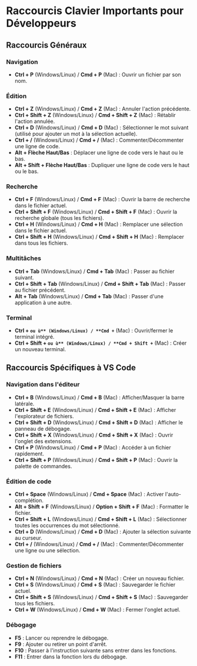 # Raccourcis Clavier Importants pour Développeurs

## Raccourcis Généraux

### Navigation

- **Ctrl + P** (Windows/Linux) / **Cmd + P** (Mac) : Ouvrir un fichier par son nom.

### Édition

- **Ctrl + Z** (Windows/Linux) / **Cmd + Z** (Mac) : Annuler l'action précédente.
- **Ctrl + Shift + Z** (Windows/Linux) / **Cmd + Shift + Z** (Mac) : Rétablir l'action annulée.
- **Ctrl + D** (Windows/Linux) / **Cmd + D** (Mac) : Sélectionner le mot suivant (utilisé pour ajouter un mot à la sélection actuelle).
- **Ctrl + /** (Windows/Linux) / **Cmd + /** (Mac) : Commenter/Décommenter une ligne de code.
- **Alt + Flèche Haut/Bas** : Déplacer une ligne de code vers le haut ou le bas.
- **Alt + Shift + Flèche Haut/Bas** : Dupliquer une ligne de code vers le haut ou le bas.

### Recherche

- **Ctrl + F** (Windows/Linux) / **Cmd + F** (Mac) : Ouvrir la barre de recherche dans le fichier actuel.
- **Ctrl + Shift + F** (Windows/Linux) / **Cmd + Shift + F** (Mac) : Ouvrir la recherche globale (tous les fichiers).
- **Ctrl + H** (Windows/Linux) / **Cmd + H** (Mac) : Remplacer une sélection dans le fichier actuel.
- **Ctrl + Shift + H** (Windows/Linux) / **Cmd + Shift + H** (Mac) : Remplacer dans tous les fichiers.

### Multitâches

- **Ctrl + Tab** (Windows/Linux) / **Cmd + Tab** (Mac) : Passer au fichier suivant.
- **Ctrl + Shift + Tab** (Windows/Linux) / **Cmd + Shift + Tab** (Mac) : Passer au fichier précédent.
- **Alt + Tab** (Windows/Linux) / **Cmd + Tab** (Mac) : Passer d'une application à une autre.

### Terminal

- **Ctrl + ` ou ù** (Windows/Linux) / **Cmd + `** (Mac) : Ouvrir/fermer le terminal intégré.
- **Ctrl + Shift + ` ou ù** (Windows/Linux) / **Cmd + Shift + `** (Mac) : Créer un nouveau terminal.

## Raccourcis Spécifiques à VS Code

### Navigation dans l'éditeur

- **Ctrl + B** (Windows/Linux) / **Cmd + B** (Mac) : Afficher/Masquer la barre latérale.
- **Ctrl + Shift + E** (Windows/Linux) / **Cmd + Shift + E** (Mac) : Afficher l'explorateur de fichiers.
- **Ctrl + Shift + D** (Windows/Linux) / **Cmd + Shift + D** (Mac) : Afficher le panneau de débogage.
- **Ctrl + Shift + X** (Windows/Linux) / **Cmd + Shift + X** (Mac) : Ouvrir l'onglet des extensions.
- **Ctrl + P** (Windows/Linux) / **Cmd + P** (Mac) : Accéder à un fichier rapidement.
- **Ctrl + Shift + P** (Windows/Linux) / **Cmd + Shift + P** (Mac) : Ouvrir la palette de commandes.

### Édition de code

- **Ctrl + Space** (Windows/Linux) / **Cmd + Space** (Mac) : Activer l'auto-complétion.
- **Alt + Shift + F** (Windows/Linux) / **Option + Shift + F** (Mac) : Formatter le fichier.
- **Ctrl + Shift + L** (Windows/Linux) / **Cmd + Shift + L** (Mac) : Sélectionner toutes les occurrences du mot sélectionné.
- **Ctrl + D** (Windows/Linux) / **Cmd + D** (Mac) : Ajouter la sélection suivante au curseur.
- **Ctrl + /** (Windows/Linux) / **Cmd + /** (Mac) : Commenter/Décommenter une ligne ou une sélection.

### Gestion de fichiers

- **Ctrl + N** (Windows/Linux) / **Cmd + N** (Mac) : Créer un nouveau fichier.
- **Ctrl + S** (Windows/Linux) / **Cmd + S** (Mac) : Sauvegarder le fichier actuel.
- **Ctrl + Shift + S** (Windows/Linux) / **Cmd + Shift + S** (Mac) : Sauvegarder tous les fichiers.
- **Ctrl + W** (Windows/Linux) / **Cmd + W** (Mac) : Fermer l'onglet actuel.

### Débogage

- **F5** : Lancer ou reprendre le débogage.
- **F9** : Ajouter ou retirer un point d'arrêt.
- **F10** : Passer à l'instruction suivante sans entrer dans les fonctions.
- **F11** : Entrer dans la fonction lors du débogage.
